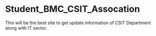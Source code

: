 # Student_BMC_CSIT_Assocation
This will be the best site to get update information of CSIT Department along with IT sector.
